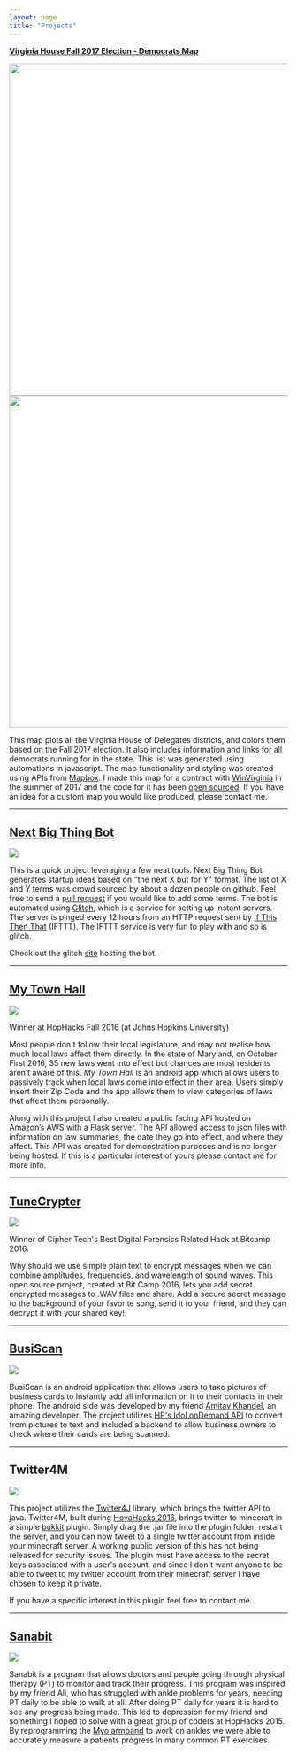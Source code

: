 ```yaml
---
layout: page
title: "Projects"
---
```

**[Virginia House Fall 2017 Election - Democrats Map](http://josephschiarizzi.com/Virginia-dems-election-map-2017/)**

<img src="https://i.imgur.com/utODUV1.png" style="width: 600px;"/>


<img src="https://i.imgur.com/YZj7o4y.png" style="width: 600px;"/>

This map plots all the Virginia House of Delegates districts, and colors them based on the Fall 2017 election.  It also includes information and links for all democrats running for in the state.  This list was generated using automations in javascript. The map functionality and styling was created using APIs from [Mapbox](http://mapbox.com). I made this map for a contract with [WinVirginia](http://winvirginia.org/) in the summer of 2017 and the code for it has been [open sourced](https://github.com/jschiarizzi/Virginia-dems-election-map-2017).  If you have an idea for a custom map you would like produced, please contact me.

---

**[Next Big Thing Bot](https://twitter.com/nextbigthingbot)**
----------
<img src="https://i.imgur.com/aWteFIU.png"/>

This is a quick project leveraging a few neat tools.  Next Big Thing Bot generates startup ideas based on "the next X but for Y" format.  The list of X and Y terms was crowd sourced by about a dozen people on github.  Feel free to send a [pull request](https://github.com/jschiarizzi/XforYgen) if you would like to add some terms.  The bot is automated using [Glitch](http://glitch.com), which is a service for setting up instant servers.  The server is pinged every 12 hours from an HTTP request sent by [If This Then That](ifttt.com) (IFTTT). The IFTTT service is very fun to play with and so is glitch.

Check out the glitch [site](https://xforygen.glitch.me/) hosting the bot.

---

**[My Town Hall](https://devpost.com/software/townhall)**
----------

<img src="http://i.imgur.com/0VoDbOS.png"/>

Winner at HopHacks Fall 2016 (at Johns Hopkins University)

Most people don't follow their local legislature, and may not realise how much local laws affect them directly.  In the state of Maryland, on October First 2016, 35 new laws went into effect but chances are most residents aren’t aware of this.  *My Town Hall* is an android app which allows users to passively track when local laws come into effect in their area.  Users simply insert their Zip Code and the app allows them to view categories of laws that affect them personally.

Along with this project I also created a public facing API hosted on Amazon’s AWS with a Flask server.  The API allowed access to json files with information on law summaries, the date they go into effect, and where they affect.  This API was created for demonstration purposes and is no longer being hosted.  If this is a particular interest of yours please contact me for more info.

---

**[TuneCrypter](http://devpost.com/software/tunecrypter-bitcamp16)**
----------

<img src="http://i.imgur.com/SLLAYvW.png"/>

Winner of Cipher Tech's Best Digital Forensics Related Hack at Bitcamp 2016.

Why should we use simple plain text to encrypt messages when we can combine amplitudes, frequencies, and wavelength of sound waves.  This open source project, created at Bit Camp 2016, lets you add secret encrypted messages to .WAV files and share.  Add a secure secret message to the background of your favorite song, send it to your friend, and they can decrypt it with your shared key!

---

**[BusiScan](https://github.com/BusyScanner/BusiScan-Android)**
----------

<img src="http://static1.squarespace.com/static/55c59574e4b00ba930e985e2/55c95ebce4b03c399626525c/55c95ebde4b04eba929616e5/1439260350523/Busiscan.jpg?format=300w"/>

BusiScan is an android application that allows users to take pictures of business cards to instantly add all information on it to their contacts in their phone.  The android side was developed by my friend [Amitav Khandel](http://www.amitavkhandelwal.com/), an amazing developer.  The project utilizes [HP's Idol onDemand API](https://dev.havenondemand.com/apis) to convert from pictures to text and included a backend to allow business owners to check where their cards are being scanned.

---

**Twitter4M**
----------

<img src="http://i.imgur.com/hwaqdyk.png"/>

This project utilizes the [Twitter4J](http://twitter4j.org/en/index.html) library, which brings the twitter API to java.  Twitter4M, built during [HoyaHacks 2016](http://www.hoyahacks.com/), brings twitter to minecraft in a simple [bukkit](https://www.spigotmc.org/) plugin. Simply drag the .jar file into the plugin folder, restart the server, and you can now tweet to a single twitter account from inside your minecraft server.  A working public version of this has not being released for security issues.  The plugin must have access to the secret keys associated with a user's account, and since I don't want anyone to be able to tweet to my twitter account from their minecraft server I have chosen to keep it private.  

If you have a specific interest in this plugin feel free to contact me.

---

**[Sanabit](https://github.com/mihilmy/sinabit)**
----------

<img src="http://challengepost-s3-challengepost.netdna-ssl.com/photos/production/software_photos/000/288/441/datas/gallery.jpg" />

Sanabit is a program that allows doctors and people going through physical therapy (PT) to monitor and track their progress.  This program was inspired by my friend Ali, who has struggled with ankle problems for years, needing PT daily to be able to walk at all.  After doing PT daily for years it is hard to see any progress being made.  This led to depression for my friend and something I hoped to solve with a great group of coders at HopHacks 2015.  By reprogramming the [Myo armband](https://www.myo.com/) to work on ankles we were able to accurately measure a patients progress in many common PT exercises.
